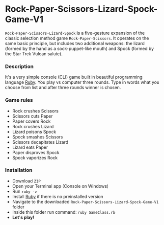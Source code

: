 # Rock-Paper-Scissors-Lizard-Spock-Game-V1
``Rock-Paper-Scissors-Lizard-Spock`` is a five-gesture expansion of the classic selection method game ``Rock-Paper-Scissors``. 
It operates on the same basic principle, but includes two additional weapons: the lizard (formed by the hand as a sock-puppet-like mouth) and Spock (formed by the Star Trek Vulcan salute).
### Description
It's a very simple console (CLI) game built in beautiful programming language [Ruby].
You play vs computer three rounds.
Type in words what you choose from list and after three rounds winner is chosen.
### Game rules
- Rock crushes Scissors
- Scissors cuts Paper
- Paper covers Rock
- Rock crushes Lizard
- Lizard poisons Spock
- Spock smashes Scissors
- Scissors decapitates Lizard
- Lizard eats Paper
- Paper disproves Spock
- Spock vaporizes Rock
### Installation
- Download ``ZIP``
- Open your Terminal app (Console on Windows)
- Run ```ruby -v```
- Install [Ruby] if there is no preinstalled version
- Navigate to the downloaded ``Rock-Paper-Scissors-Lizard-Spock-Game-V1`` folder 
- Inside this folder run command: ```ruby GameClass.rb```
- **Let's play!**

[Ruby]: https://www.ruby-lang.org/en/
